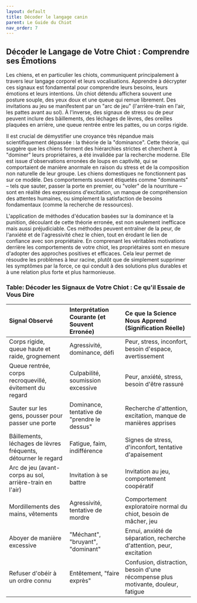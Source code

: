```yaml
---
layout: default
title: Décoder le langage canin
parent: Le Guide du Chiot
nav_order: 7
---
```


## **Décoder le Langage de Votre Chiot : Comprendre ses Émotions**

Les chiens, et en particulier les chiots, communiquent principalement à travers leur langage corporel et leurs vocalisations. Apprendre à décrypter ces signaux est fondamental pour comprendre leurs besoins, leurs émotions et leurs intentions. Un chiot détendu affichera souvent une posture souple, des yeux doux et une queue qui remue librement. Des invitations au jeu se manifestent par un "arc de jeu" (l'arrière-train en l'air, les pattes avant au sol). À l'inverse, des signaux de stress ou de peur peuvent inclure des bâillements, des léchages de lèvres, des oreilles plaquées en arrière, une queue rentrée entre les pattes, ou un corps rigide.

Il est crucial de démystifier une croyance très répandue mais scientifiquement dépassée : la théorie de la "dominance". Cette théorie, qui suggère que les chiens forment des hiérarchies strictes et cherchent à "dominer" leurs propriétaires, a été invalidée par la recherche moderne. Elle est issue d'observations erronées de loups en captivité, qui se comportaient de manière anormale en raison du stress et de la composition non naturelle de leur groupe. Les chiens domestiques ne fonctionnent pas sur ce modèle. Des comportements souvent étiquetés comme "dominants" – tels que sauter, passer la porte en premier, ou "voler" de la nourriture – sont en réalité des expressions d'excitation, un manque de compréhension des attentes humaines, ou simplement la satisfaction de besoins fondamentaux (comme la recherche de ressources).

L'application de méthodes d'éducation basées sur la dominance et la punition, découlant de cette théorie erronée, est non seulement inefficace mais aussi préjudiciable. Ces méthodes peuvent entraîner de la peur, de l'anxiété et de l'agressivité chez le chien, tout en érodant le lien de confiance avec son propriétaire. En comprenant les véritables motivations derrière les comportements de votre chiot, les propriétaires sont en mesure d'adopter des approches positives et efficaces. Cela leur permet de résoudre les problèmes à leur racine, plutôt que de simplement supprimer les symptômes par la force, ce qui conduit à des solutions plus durables et à une relation plus forte et plus harmonieuse.

### **Table: Décoder les Signaux de Votre Chiot : Ce qu'il Essaie de Vous Dire**

| Signal Observé | Interprétation Courante (et Souvent Erronée) | Ce que la Science Nous Apprend (Signification Réelle) |
| :--- | :--- | :--- |
| Corps rigide, queue haute et raide, grognement | Agressivité, dominance, défi | Peur, stress, inconfort, besoin d'espace, avertissement |
| Queue rentrée, corps recroquevillé, évitement du regard | Culpabilité, soumission excessive | Peur, anxiété, stress, besoin d'être rassuré |
| Sauter sur les gens, pousser pour passer une porte | Dominance, tentative de "prendre le dessus" | Recherche d'attention, excitation, manque de manières apprises |
| Bâillements, léchages de lèvres fréquents, détourner le regard | Fatigue, faim, indifférence | Signes de stress, d'inconfort, tentative d'apaisement |
| Arc de jeu (avant-corps au sol, arrière-train en l'air) | Invitation à se battre | Invitation au jeu, comportement coopératif |
| Mordillements des mains, vêtements | Agressivité, tentative de mordre | Comportement exploratoire normal du chiot, besoin de mâcher, jeu |
| Aboyer de manière excessive | "Méchant", "bruyant", "dominant" | Ennui, anxiété de séparation, recherche d'attention, peur, excitation |
| Refuser d'obéir à un ordre connu | Entêtement, "faire exprès" | Confusion, distraction, besoin d'une récompense plus motivante, douleur, fatigue | 
